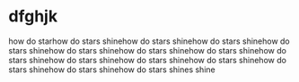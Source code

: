 # dfghjk
how do starhow do stars shinehow do stars shinehow do stars shinehow do stars shinehow do stars shinehow do stars shinehow do stars shinehow do stars shinehow do stars shinehow do stars shinehow do stars shinehow do stars shinehow do stars shinehow do stars shines shine
